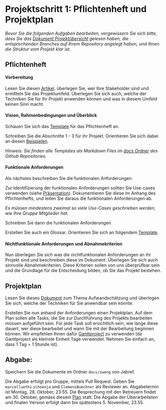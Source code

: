# Projektschritt 1: Pflichtenheft und Projektplan


*Bevor Sie die folgenden Aufgaben bearbeiten, vergewissern Sie sich bitte, dass Sie das [Dokument Projektübersicht](../project-summary.html) gelesen haben, die entsprechenden Branches auf Ihrem Repository angelegt haben, und Ihnen die Struktur vom Projekt klar ist.*

## Pflichtenheft

#### Vorbereitung
Lesen Sie diesen [Artikel](https://adam.unibas.ch/goto_adam_file_840448_download.html). überlegen Sie, wer Ihre Stakeholder sind und ermitteln Sie das Projektumfeld. Überlegen Sie sich auch, welche der Techniken Sie für Ihr Projekt anwenden können und was in diesem Umfeld keinen Sinn macht. 

#### Vision, Rahmenbedingungen und Überblick

Schauen Sie sich das [Template](../templates/pflichtenheft-template.html) für das Pflichtenheft an. 

Schreiben Sie die Abschnitte 1 - 3 für ihr Projekt. Orientieren Sie sich dabei an diesen [Beispielen](https://adam.unibas.ch/goto_adam_file_840446_download.html).

*Hinweis: Sie finden alle Templates als Markdown Files im [docs Ordner](https://github.com/unibas-marcelluethi/software-engineering/tree/master/docs/project) des Github Repositories.*


#### Funktionale Anforderungen 

Als nächstes beschreiben Sie die funktionalen Anforderungen. 

Zur Identifizierung der funktionalen Anforderungen sollten Sie Use-cases verwenden (siehe [Präsentation](../../week6/slides/use-cases.html)). Dokumentieren Sie diese im Anhang des Pflichtenhefts, und leiten Sie daraus die funktionalen Anforderungen ab. 

*Es müssen mindestens zweimal so viele Use-Cases geschrieben werden, wie Ihre Gruppe Mitglieder hat.*

Schreiben Sie dann die funktionalen Anforderungen


Erstellen Sie auch ein Glossar. Orientieren Sie sich an folgendem [Template](../templates/glossar.html).


#### Nichtfunktionale Anforderungen und Abnahmekriterien 

Nun überlegen Sie sich was die nichtfunktionalen Anforderungen an ihr Projekt sind und beschreiben diese im Dokument. Überlegen Sie sich auch sinnvolle Abnahmekriterien. Diese Kriterien sollen von uns überprüfbar sein und die Grundlage für die Entscheidung bilden,
ob Sie das Projekt bestehen. 

## Projektplan

Lesen Sie dieses [Dokument](https://adam.unibas.ch/goto_adam_file_840447_download.html) zum Thema Aufwandschätzung und überlegen Sie sich, welche der Techniken für Sie anwendbar sein könnte. 

Erstellen Sie nun anhand der Anforderungen einen Projektplan. Auf dem Plan sollen alle Tasks, die Sie zur Durchführung des Projekts bearbeiten müssen aufgeführt sein. Für jede Task soll ersichtlich sein, wie lange diese dauert, wer diese bearbeitet und wann Sie mit der Bearbeitung beginnen 
können. Wir empfehlen Ihnen dafür [Ganttproject](https://www.ganttproject.biz/) zu verwenden (da Ganttproject als kleinste Einheit Tage verwendet. Nehmen Sie einfach an, dass 1 Tag = 1 Stunde ist).


## Abgabe: 
Speichern Sie die Dokumente im Ordner ```docs/sweng``` von Jabref.

Die Abgabe erfolgt pro Gruppe, mittels Pull Request. Geben Sie ```marcelluethi``` ```schoenja``` und ```ClemensBuechner``` als Reviewer an. Abgabetermin ist Montag, 28. Oktober, 23:55. 
Die Besprechung mit den Betreuern findet am 30. Oktober, gemäss diesem [Plan](https://adam.unibas.ch/goto_adam_file_875739_download.html) statt. 
Die Abgabe der Überarbeiteten und finalen Version erfolgt dann bis spätestens 5. November, 23.55.  
